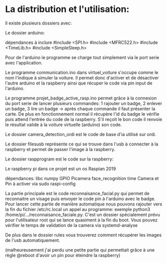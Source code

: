 # La distribution et l'utilisation:

Il existe plusieurs dossiers avec:

Le dossier arduino:

dépendances à inclure
#include <SPI.h> 
#include <MFRC522.h>
#include <TimeLib.h> 
#include <SimpleSleep.h>

Pour de l'arduino le programme se charge tout simplement via le port serie avec l'application.

Le programme communication.ino dans virtuel_voiture s'occupe comme le nom l'indique à simuler la voiture.
Il permet donc d'activer et de désactiver l'autre arduino et la raspberry ainsi que récuper le code via pin input de l'arduino.

Le programme projet_badge_active_rasp.ino permet grâce à la connexion du port serie de lancer plusieurs commandes:
1 rajouter un badge, 2 enlever un badge, 3 lire un badge -> après chaque commande il faut présenter la carte.
De plus en fonctionnement normal il récupère l'id du badge le vérifie puis attend l'entrée du code de la raspberry.
S'il reçoit le bon code il renvoie le résultat valide à la voiture virtuelle (arduino) son code.

Le dossier camera_detection_ordi est le code de base d'ia utilisé sur ordi.

Le dossier filesusb représente ce qui se trouve dans l'usb à connecter à la raspberry et permet de passer l'image à la raspberry.

Le dossier raspprogram est le code sur la raspberry:

Le raspberry pi dans ce projet est un os Raspian 2019

dépendances: libc numpy GPIO Picamera face_recognition time
Camera et Pin à activer via sudo raspi-config

La partie principale est le code reconnaisance_facial.py qui permet de reconnaitre un visage puis envoyer le code pin à l'arduino avec le badge.
Pour lancer cette partie de manière automatique nous pouvons rajouter vers la fin du fichier /etc/rc.local
un appel au programme: exemple python3 /home/pi/.../reconnaisance_faciale.py.
C'est un dossier spécialement prévu pour l'utilisateur root qui se lance quasiment à la fin du boot.
Vous pouvez vérifier le temps de validation de la camera via systemd-analyse

De plus dans le dossier rules vous trouverez comment récupérer les images de l'usb automatiquement.

(malheureusement j'ai perdu une petite partie qui permettait grâce à une règle @reboot d'avoir un pin pour éteindre la raspberry)